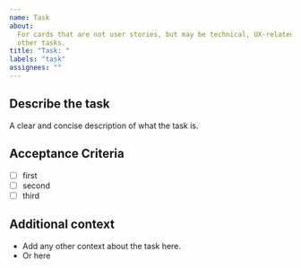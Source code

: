 ```yaml
---
name: Task
about:
  For cards that are not user stories, but may be technical, UX-related, or
  other tasks.
title: "Task: "
labels: "task"
assignees: ""
---
```


## Describe the task

A clear and concise description of what the task is.

## Acceptance Criteria

- [ ] first
- [ ] second
- [ ] third

## Additional context

- Add any other context about the task here.
- Or here
